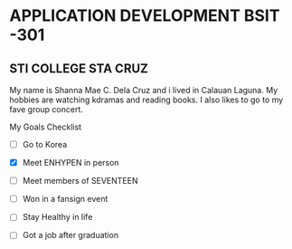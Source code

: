 # APPLICATION DEVELOPMENT BSIT -301

## STI COLLEGE STA CRUZ

My name is Shanna Mae C. Dela Cruz and i lived in Calauan Laguna. My hobbies are watching kdramas and reading books. I also likes to go to my fave group concert. 

My Goals Checklist
- [ ] Go to Korea
- [x] Meet ENHYPEN in person
- [ ] Meet members of SEVENTEEN 
- [ ] Won in a fansign event
- [ ] Stay Healthy in life
- [ ] Got a job after graduation

